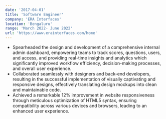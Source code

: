 ```yaml
---
date: '2017-04-01'
title: 'Software Engineer'
company: 'ERA Interfaces'
location: 'Bengaluru'
range: 'March 2022- June 2022'
url: 'https://www.erainterfaces.com/home'
---
```


- Spearheaded the design and development of a comprehensive internal admin dashboard, empowering teams to track scores,
  questions, users, and access, and providing real-time insights and analytics which significantly improved workflow efficiency,
  decision-making processes, and overall user experience.
- Collaborated seamlessly with designers and back-end developers, resulting in the successful implementation of visually
  captivating and responsive designs, effectively translating design mockups into clean and maintainable code.
- Achieved a remarkable 12% improvement in website responsiveness through meticulous optimization of HTML5 syntax, ensuring
  compatibility across various devices and browsers, leading to an enhanced user experience.
